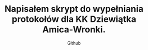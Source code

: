 ---
emoji: "📝"
thumbnail: "bowling.png"
title: "Napisałem skrypt do wypełniania protokołów dla KK Dziewiątka Amica-Wronki."
summary: "Hobbystyczny projekt open-source z kodem źródłowym dostępnym na moim Githubie - zapraszam do korzystania!"
subtitle: "Github"
github: "https://github.com/asdfMaciej/protokoly-kreglarskie"
weight: 7
---